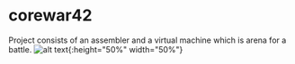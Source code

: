 # corewar42
Project consists of an assembler and a virtual machine which is arena for a battle.
![alt text](https://imgur.com/BSXVUlI.png){:height="50%" width="50%"}
